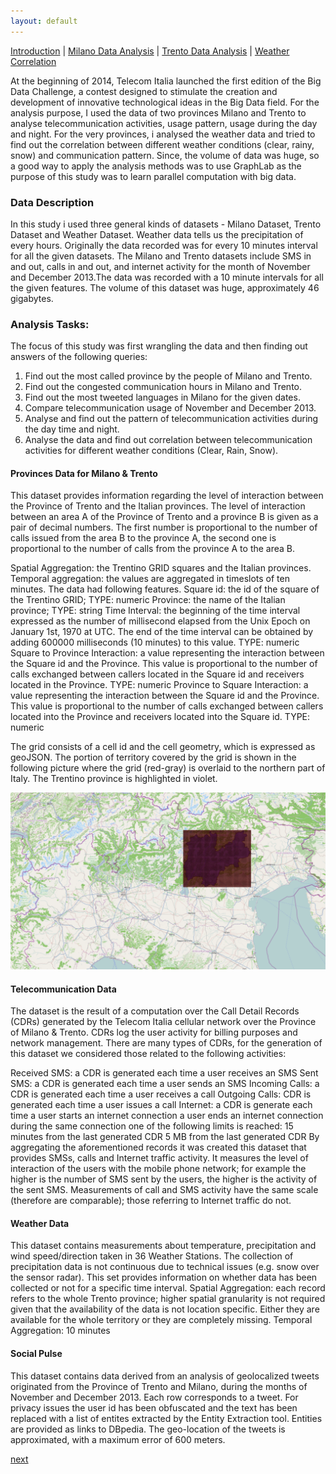 ```yaml
---
layout: default
---
```


[Introduction](./index.html) | [Milano Data Analysis](./pages/milano.html) | [Trento Data Analysis](./pages/trento.html) | [Weather Correlation](./pages/correlation.html)

At the beginning of 2014, Telecom Italia launched the first edition of the Big Data Challenge, a contest designed to stimulate the creation and development of innovative technological ideas in the Big Data field. For the analysis purpose, I used the data of two provinces Milano and Trento to analyse telecommunication activities, usage pattern, usage during the day and night. For the very provinces, i analysed the weather data and tried to find out the correlation between different weather conditions (clear, rainy, snow) and communication pattern. Since, the volume of data was huge, so a good way to apply the analysis methods was to use GraphLab as the purpose of this study was to learn parallel computation with big data. 

### Data Description

In this study i used three general kinds of datasets - Milano Dataset, Trento Dataset and Weather Dataset. Weather data tells us the precipitation of every hours. Originally the data recorded was for every 10 minutes interval for all the given datasets. The Milano and Trento datasets include SMS in and out, calls in and out, and internet activity for the month of November and December 2013.The data was recorded with a 10 minute intervals for all the given features. The volume of this dataset was huge, approximately 46 gigabytes.

### Analysis Tasks:

The focus of this study was first wrangling the data and then finding out answers of the following queries:
1. Find out the most called province by the people of Milano and Trento.
2. Find out the congested communication hours in Milano and Trento.
3. Find out the most tweeted languages in Milano for the given dates.
4. Compare telecommunication usage of November and December 2013.
5. Analyse and find out the pattern of telecommunication activities during the day time and night.
6. Analyse the data and find out correlation between telecommunication activities for different weather conditions (Clear, Rain, Snow). 



#### Provinces Data for Milano & Trento

This dataset provides information regarding the level of interaction between the Province of Trento and the Italian provinces.
The level of interaction between an area A of the Province of Trento and a province B is given as a pair of decimal numbers. The first number is proportional to the number of calls issued from the area B to the province A, the second one is proportional to the number of calls from the province A to the area B.

Spatial Aggregation: the Trentino GRID squares and the Italian provinces.
Temporal aggregation: the values are aggregated in timeslots of ten minutes.
The data had following features.
Square id: the id of the square of the Trentino GRID; TYPE: numeric
Province: the name of the Italian province; TYPE: string
Time Interval:  the beginning of the time interval expressed as the number of millisecond elapsed from the Unix Epoch on January 1st, 1970 at UTC. The end of the time interval can be obtained by adding 600000 milliseconds (10 minutes) to this value. TYPE: numeric
Square to Province Interaction: a value representing the interaction between the Square id and the Province. This value is proportional to the number of calls exchanged between callers located in the Square id and receivers located in the Province. TYPE: numeric
Province to Square Interaction: a value representing the interaction between the Square id and the Province. This value is proportional to the number of calls exchanged between callers located into the Province and receivers located into the Square id. TYPE: numeric

The grid consists of a cell id and the cell geometry, which is  expressed as geoJSON. The portion of territory covered by the grid is shown in the following picture where the grid (red-gray) is overlaid to the northern part of Italy. The Trentino province is highlighted in violet.

![Trento Grid](./assets/images/trentino-grid-img2.png)


#### Telecommunication Data 

The dataset is the result of a computation over the Call Detail Records (CDRs) generated by the Telecom Italia cellular network over the Province of Milano & Trento. CDRs log the user activity for billing purposes and network management. There are many types of CDRs, for the generation of this dataset we considered those related to the following activities:

Received SMS: a CDR is generated each time a user receives an SMS
Sent SMS: a CDR is generated each time a user sends an SMS
Incoming Calls: a CDR is generated each time a user receives a call
Outgoing Calls: CDR is generated each time a user issues a call
Internet: a CDR is generate each time
a user starts an internet connection
a user ends an internet connection
during the same connection one of the following limits is reached:​
15 minutes from the last generated CDR
5 MB from the last generated CDR
By aggregating the aforementioned records it was created this dataset that provides SMSs, calls and Internet traffic activity. It measures the level of interaction of the users with the mobile phone network; for example the higher is the number of SMS sent by the users, the higher is the activity of the sent SMS. Measurements of call and SMS activity have the same scale (therefore are comparable); those referring to Internet traffic do not. 

#### Weather Data

This dataset contains measurements about temperature, precipitation and wind speed/direction taken in 36 Weather Stations. The collection of precipitation data is not continuous due to technical issues (e.g. snow over the sensor radar). This set provides information on whether data has been collected or not for a specific time interval.
Spatial Aggregation: each record refers to the whole Trento province; higher spatial granularity is not required given that the availability of the data is not location specific. Either they are available for the whole territory or they are completely missing.
Temporal Aggregation: 10 minutes

#### Social Pulse
This dataset contains data derived from an analysis of geolocalized tweets originated from the Province of Trento and Milano, during the months of November and December 2013.
Each row corresponds to a tweet. For privacy issues the user id has been obfuscated and the text has been replaced with a list of entites extracted by the Entity Extraction tool. Entities are provided as links to DBpedia. The geo-location of the tweets is approximated, with a maximum error of 600 meters.

[next](./pages/milano.html)
